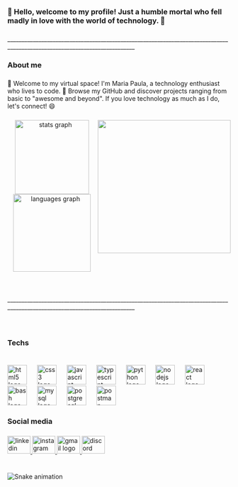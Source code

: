 <br clear="both">

<h3 align="left">👋 Hello, welcome to my profile! Just a humble mortal who fell madly in love with the world of technology. 🌟</h3>

###

<p align="left">___________________________________________________________________________________________________________________________</p>

###

<h3 align="left">About me</h3>

###

<p align="left">🌟 Welcome to my virtual space! I'm Maria Paula, a technology enthusiast who lives to code. 🚀 Browse my GitHub and discover projects ranging from basic to "awesome and beyond". If you love technology as much as I do, let's connect! 😄</p>

###

<img align="right" height="300" src="https://i.pinimg.com/564x/5c/34/1c/5c341cac6ce088f96dc0ea6f90b9da3d.jpg"  />

###

<div align="center">
  <img src="https://github-readme-stats.vercel.app/api?username=0mariapaula&hide_title=false&hide_rank=false&show_icons=true&include_all_commits=true&count_private=true&disable_animations=false&theme=gruvbox_light&locale=en&hide_border=false&order=1" height="167" alt="stats graph"  />
  <img src="https://github-readme-stats.vercel.app/api/top-langs?username=0mariapaula&locale=en&hide_title=false&layout=compact&card_width=320&langs_count=12&theme=gruvbox_light&hide_border=false&order=2" height="175" alt="languages graph"  />
</div>

###

<br clear="both">

<p align="left">___________________________________________________________________________________________________________________________</p>

###

<br clear="both">

<h3 align="left">Techs</h3>

###

<br clear="both">

<div align="left">
  <img src="https://skillicons.dev/icons?i=html" height="44" alt="html5 logo"  />
  <img width="15" />
  <img src="https://skillicons.dev/icons?i=css" height="44" alt="css3 logo"  />
  <img width="15" />
  <img src="https://skillicons.dev/icons?i=js" height="44" alt="javascript logo"  />
  <img width="15" />
  <img src="https://skillicons.dev/icons?i=ts" height="44" alt="typescript logo"  />
  <img width="15" />
  <img src="https://skillicons.dev/icons?i=py" height="44" alt="python logo"  />
  <img width="15" />
  <img src="https://skillicons.dev/icons?i=nodejs" height="44" alt="nodejs logo"  />
  <img width="15" />
  <img src="https://skillicons.dev/icons?i=react" height="44" alt="react logo"  />
  <img width="15" />
  <img src="https://skillicons.dev/icons?i=bash" height="44" alt="bash logo"  />
  <img width="15" />
  <img src="https://skillicons.dev/icons?i=mysql" height="44" alt="mysql logo"  />
  <img width="15" />
  <img src="https://skillicons.dev/icons?i=postgres" height="44" alt="postgresql logo"  />
  <img width="15" />
  <img src="https://skillicons.dev/icons?i=postman" height="44" alt="postman logo"  />
</div>

###

<h3 align="left">Social media</h3>

###

<div align="left">
  <a href="https://www.linkedin.com/in/0mariapaula" target="_blank">
    <img src="https://raw.githubusercontent.com/maurodesouza/profile-readme-generator/master/src/assets/icons/social/linkedin/default.svg" width="52" height="40" alt="linkedin logo"  />
  </a>
  <a href="https://www.instagram.com/7maria_lins?igsh=MXBueTg4eGdpcTN0dQ==" target="_blank">
    <img src="https://raw.githubusercontent.com/maurodesouza/profile-readme-generator/master/src/assets/icons/social/instagram/default.svg" width="52" height="40" alt="instagram logo"  />
  </a>
  <a href="0mariapaulaferreira@gmail.com" target="_blank">
    <img src="https://raw.githubusercontent.com/maurodesouza/profile-readme-generator/master/src/assets/icons/social/gmail/default.svg" width="52" height="40" alt="gmail logo"  />
  </a>
  <img src="https://raw.githubusercontent.com/maurodesouza/profile-readme-generator/master/src/assets/icons/social/discord/default.svg" width="52" height="40" alt="discord logo"  />
</div>

###

<br clear="both">

<img src="https://raw.githubusercontent.com/0mariapaula/0mariapaula/output/snake.svg" alt="Snake animation" />

###
